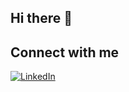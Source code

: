 ## Hi there 👋


## Connect with me  

<p align="left">
  <a href="https://www.linkedin.com/in/edoardo-rodiani" target="_blank">
    <img src="https://img.shields.io/badge/LinkedIn-Profile-blue?style=flat&logo=linkedin&logoColor=white" alt="LinkedIn" />
  </a>
</p>
<!--
**erodiani/erodiani** is a ✨ _special_ ✨ repository because its `README.md` (this file) appears on your GitHub profile.

Here are some ideas to get you started:

- 🔭 I’m currently working on ...
- 🌱 I’m currently learning ...
- 👯 I’m looking to collaborate on ...
- 🤔 I’m looking for help with ...
- 💬 Ask me about ...
- 📫 How to reach me: ...
- 😄 Pronouns: ...
- ⚡ Fun fact: ...
-->
